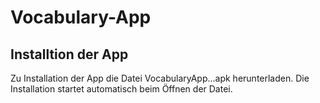 # Vocabulary-App

## Installtion der App

Zu Installation der App die Datei VocabularyApp...apk herunterladen. Die Installation startet automatisch beim Öffnen der Datei.
